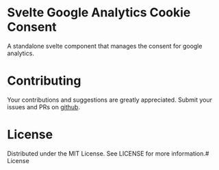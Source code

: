 # Svelte Google Analytics Cookie Consent

A standalone svelte component that manages the consent for google analytics.

# Contributing

Your contributions and suggestions are greatly appreciated. Submit your issues
and PRs on
[github](https://github.com/trival/svelte-google-analytics-cookie-consent/).

# License

Distributed under the MIT License. See LICENSE for more information.# License
